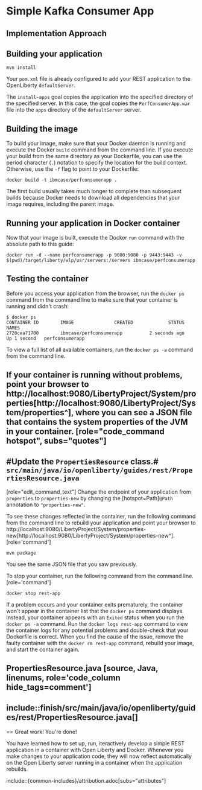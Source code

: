 # Simple Kafka Consumer App 

## Implementation Approach


## Building your application

```
mvn install
```

Your `pom.xml` file is already configured to add your REST application to the OpenLiberty `defaultServer`. 

The `install-apps` goal copies the application into the specified directory of the specified server.
In this case, the goal copies the `PerfConsumerApp.war` file into the `apps` directory of the `defaultServer` server.

## Building the image

To build your image, make sure that your Docker daemon is running and execute the Docker `build` command
from the command line. If you execute your build from the same directory as your Dockerfile, you can
use the period character (`.`) notation to specify the location for the build context. Otherwise, use
the `-f` flag to point to your Dockerfile:

```
docker build -t ibmcase/perfconsumerapp .
```

The first build usually takes much longer to complete than subsequent builds because Docker needs to
download all dependencies that your image requires, including the parent image.


## Running your application in Docker container

Now that your image is built, execute the Docker `run` command with the absolute path to this guide:

```
docker run -d --name perfconsumerapp -p 9080:9080 -p 9443:9443 -v $(pwd)/target/liberty/wlp/usr/servers:/servers ibmcase/perfconsumerapp
```

## Testing the container

Before you access your application from the browser, run the `docker ps` command from the command line to make sure that your container is running and didn't crash:

```
$ docker ps
CONTAINER ID        IMAGE               CREATED             STATUS              NAMES
2720cea71700        ibmcase/perfconsumerapp          2 seconds ago       Up 1 second   perfconsumerapp
```

To view a full list of all available containers, run the `docker ps -a` command from the command line.

If your container is running without problems, point your browser to http://localhost:9080/LibertyProject/System/properties[http://localhost:9080/LibertyProject/System/properties^],
where you can see a JSON file that contains the system properties of the JVM in your container.
[role="code_command hotspot", subs="quotes"]
----
#Update the `PropertiesResource` class.#
`src/main/java/io/openliberty/guides/rest/PropertiesResource.java`
----

[role="edit_command_text"]
Change the endpoint of your application from `properties` to `properties-new` by changing the [hotspot=Path]`@Path`
annotation to `"properties-new"`.


To see these changes reflected in the container, run the following command from the command line to
rebuild your application and point your browser to http://localhost:9080/LibertyProject/System/properties-new[http://localhost:9080/LibertyProject/System/properties-new^].
[role='command']
```
mvn package
```
You see the same JSON file that you saw previously.

To stop your container, run the following command from the command line.
[role='command']
```
docker stop rest-app
```

If a problem occurs and your container exits prematurely, the container won't appear in the container
list that the `docker ps` command displays. Instead, your container appears with an `Exited`
status when you run the `docker ps -a` command. Run the `docker logs rest-app` command to view the
container logs for any potential problems and double-check that your Dockerfile is correct. When you
find the cause of the issue, remove the faulty container with the `docker rm rest-app` command, rebuild
your image, and start the container again.

PropertiesResource.java
[source, Java, linenums, role='code_column hide_tags=comment']
----
include::finish/src/main/java/io/openliberty/guides/rest/PropertiesResource.java[]
----

== Great work! You're done!

You have learned how to set up, run, iteractively develop a simple REST application in a container with
Open Liberty and Docker. Whenever you make changes to your application code, they will now reflect
automatically on the Open Liberty server running in a container when the application rebuilds.



include::{common-includes}/attribution.adoc[subs="attributes"]
